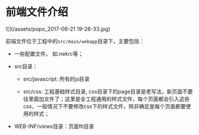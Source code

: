 # 前端文件介绍

![](/assets/popo_2017-06-21  19-28-33.jpg)

前端文件位于工程中的`src/main/webapp`目录下，主要包括：

* 一些配置文件， 如.nekrc等；
* src目录：

  * src/javascript: 所有的js目录

  * src/css: 工程基础样式目录, css目录下的page目录是老写法，新页面不要往里面加文件了；这里是全工程通用的样式文件，每个页面都会引入这些css，一般情况下不要修改css下的样式文件，除非确定是每个页面都要使用的样式；

* WEB-INF/views目录：页面ftl目录



